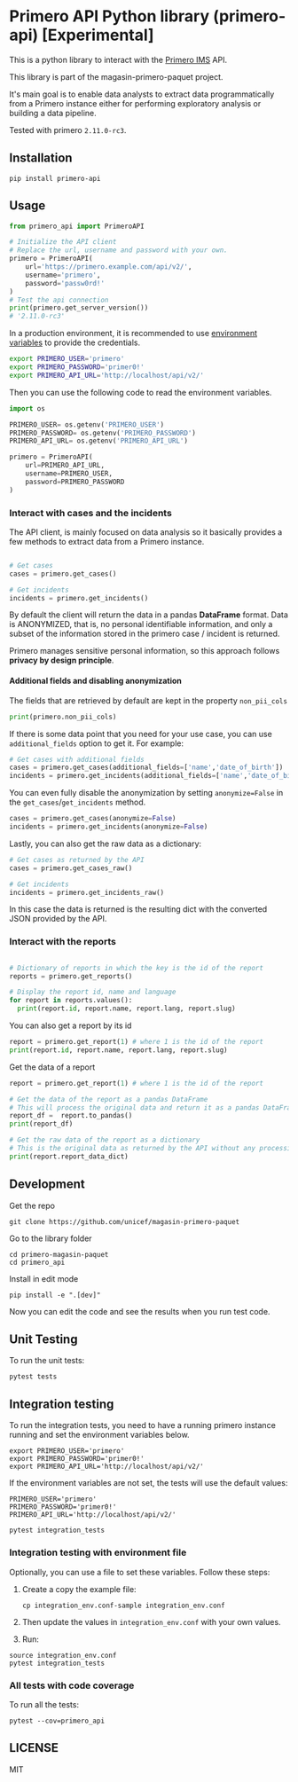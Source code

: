 # Primero API Python library (primero-api) [Experimental]

This is a python library to interact with the [Primero IMS](primero.org) API.

This library is part of the magasin-primero-paquet project.

It's main goal is to enable data analysts to extract data programmatically from a Primero instance either for performing exploratory analysis or building a data pipeline. 

Tested with primero `2.11.0-rc3`.

## Installation

```shell
pip install primero-api
```

## Usage

```python
from primero_api import PrimeroAPI

# Initialize the API client
# Replace the url, username and password with your own.
primero = PrimeroAPI(
    url='https://primero.example.com/api/v2/',
    username='primero',
    password='passw0rd!'
)
# Test the api connection
print(primero.get_server_version())
# '2.11.0-rc3'
```

In a production environment, it is recommended to use [environment variables](https://en.wikipedia.org/wiki/Environment_variable) to provide the credentials.

```sh
export PRIMERO_USER='primero'
export PRIMERO_PASSWORD='primer0!'
export PRIMERO_API_URL='http://localhost/api/v2/'
```

Then you can use the following code to read the environment variables.

```python
import os

PRIMERO_USER= os.getenv('PRIMERO_USER')
PRIMERO_PASSWORD= os.getenv('PRIMERO_PASSWORD')
PRIMERO_API_URL= os.getenv('PRIMERO_API_URL')

primero = PrimeroAPI(
    url=PRIMERO_API_URL,
    username=PRIMERO_USER,
    password=PRIMERO_PASSWORD
)

```

### Interact with cases and the incidents
The API client, is mainly focused on data analysis so it basically provides a few methods to extract data from a Primero instance.

```python

# Get cases
cases = primero.get_cases()

# Get incidents
incidents = primero.get_incidents()
```

By default the client will return the data in a pandas **DataFrame** format. Data is ANONYMIZED, that is, no personal identifiable information, and only a subset of the information stored in the primero case / incident is returned.

Primero manages sensitive personal information, so this approach follows **privacy by design principle**.  

#### Additional fields and disabling anonymization

The fields that are retrieved by default are kept in the property `non_pii_cols`

```python
print(primero.non_pii_cols)
```

If there is some data point that you need for your use case, you can use `additional_fields` option to get it. For example:

```python
# Get cases with additional fields
cases = primero.get_cases(additional_fields=['name','date_of_birth'])
incidents = primero.get_incidents(additional_fields=['name','date_of_birth'])
```

You can even fully disable the anonymization by setting `anonymize=False` in the `get_cases`/`get_incidents` method.

```python
cases = primero.get_cases(anonymize=False)
incidents = primero.get_incidents(anonymize=False)
```

Lastly, you can also get the raw data as a dictionary:

```python
# Get cases as returned by the API
cases = primero.get_cases_raw()

# Get incidents
incidents = primero.get_incidents_raw()
```
In this case the data is returned is the resulting dict with the converted JSON provided by the API. 


### Interact with the reports

```python

# Dictionary of reports in which the key is the id of the report
reports = primero.get_reports()

# Display the report id, name and language
for report in reports.values():
  print(report.id, report.name, report.lang, report.slug)
```

You can also get a report by its id

```python
report = primero.get_report(1) # where 1 is the id of the report
print(report.id, report.name, report.lang, report.slug)
```

Get the data of a report
```python
report = primero.get_report(1) # where 1 is the id of the report

# Get the data of the report as a pandas DataFrame
# This will process the original data and return it as a pandas DataFrame with the rows and columns
report_df =  report.to_pandas()
print(report_df)

# Get the raw data of the report as a dictionary
# This is the original data as returned by the API without any processing
print(report.report_data_dict)

```


## Development

Get the repo

```shell
git clone https://github.com/unicef/magasin-primero-paquet  
```
Go to the library folder

```shell
cd primero-magasin-paquet
cd primero_api
```
Install in edit mode

```shell
pip install -e ".[dev]"
```
Now you can edit the code and see the results when you run test code.

## Unit Testing

To run the unit tests:
```
pytest tests
```

## Integration testing

To run the integration tests, you need to have a running primero instance running and set the environment variables below. 

```
export PRIMERO_USER='primero'
export PRIMERO_PASSWORD='primer0!'
export PRIMERO_API_URL='http://localhost/api/v2/'
```

If the environment variables are not set, the tests will use the default values:

```
PRIMERO_USER='primero'
PRIMERO_PASSWORD='primer0!'
PRIMERO_API_URL='http://localhost/api/v2/'
```

```shell
pytest integration_tests
```

### Integration testing with environment file

Optionally, you can use a file to set these variables. Follow these steps: 

1. Create a copy the example file:
    ```
    cp integration_env.conf-sample integration_env.conf
    ```
2. Then update the values in `integration_env.conf` with your own values.

3. Run:

```shell
source integration_env.conf
pytest integration_tests
```

### All tests with code coverage

To run all the tests:

```shell
pytest --cov=primero_api 
```


## LICENSE

MIT

